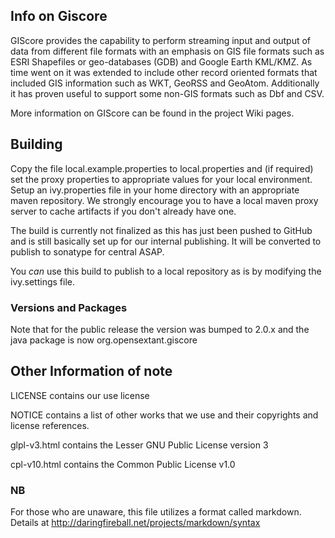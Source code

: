 ## Info on Giscore ##

GIScore provides the capability to perform streaming input and output of data from different 
file formats with an emphasis on GIS file formats such as ESRI Shapefiles or 
geo-databases (GDB) and Google Earth KML/KMZ. As time went on it was extended to include other 
record oriented formats that included GIS information such as WKT, GeoRSS and 
GeoAtom. Additionally it has proven useful to support some non-GIS formats such as Dbf and CSV.

More information on GIScore can be found in the project Wiki pages.

## Building ##

Copy the file local.example.properties to local.properties and (if required) set the 
proxy properties to appropriate values for your local environment. Setup an ivy.properties
file in your home directory with an appropriate maven repository. We strongly encourage you
to have a local maven proxy server to cache artifacts if you don't already have one. 

The build is currently not finalized as this has just been pushed to GitHub and is still
basically set up for our internal publishing. It will be converted to publish to 
sonatype for central ASAP.  

You *can* use this build to publish to a local repository as is by modifying the ivy.settings
file. 

### Versions and Packages ###

Note that for the public release the version was bumped to 2.0.x and the java package
is now org.opensextant.giscore

## Other Information of note ##

LICENSE contains our use license

NOTICE contains a list of other works that we use and their copyrights and license references.

glpl-v3.html contains the Lesser GNU Public License version 3

cpl-v10.html contains the Common Public License v1.0

### NB ###

For those who are unaware, this file utilizes a format called markdown. Details at http://daringfireball.net/projects/markdown/syntax
